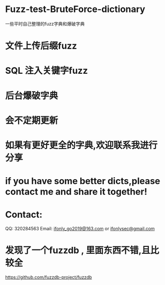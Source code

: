 # Fuzz-test-BruteForce-dictionary
一些平时自己整理的fuzz字典和爆破字典
# 文件上传后缀fuzz
# SQL 注入关键字fuzz
# 后台爆破字典
# 会不定期更新
# 如果有更好更全的字典,欢迎联系我进行分享
# if you have some better dicts,please contact me and share it together!
# Contact: 
QQ: 320284563
Email: ifonly_go2019@163.com or ifonlysec@gmail.com
# 发现了一个fuzzdb , 里面东西不错,且比较全
https://github.com/fuzzdb-project/fuzzdb
